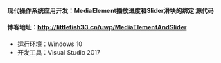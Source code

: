 #### 现代操作系统应用开发：MediaElement播放进度和Slider滑块的绑定 源代码

#### 博客地址：http://littlefish33.cn/uwp/MediaElementAndSlider

- 运行环境：Windows 10
- 开发工具：Visual Studio 2017